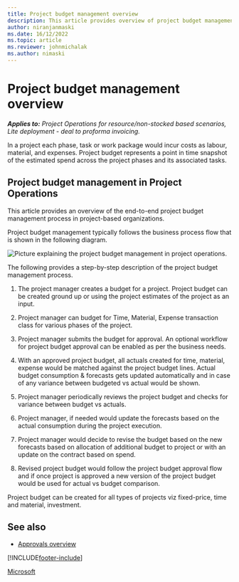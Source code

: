 ```yaml
---
title: Project budget management overview 
description: This article provides overview of project budget management.
author: niranjanmaski
ms.date: 16/12/2022
ms.topic: article
ms.reviewer: johnmichalak
ms.author: nimaski
---
```


# Project budget management overview

_**Applies to:** Project Operations for resource/non-stocked based scenarios, Lite deployment - deal to proforma invoicing._

In a project each phase, task or work package would incur costs as labour, material, and expenses. Project budget represents a point in time snapshot of the estimated spend across the project phases and its associated tasks.

## Project budget management in Project Operations

This article provides an overview of the end-to-end project budget management process in project-based organizations. 

Project budget management typically follows the business process flow that is shown in the following diagram.

![Picture explaining the project budget management in project operations.](media/1-project-budget-management-overview.png)


The following provides a step-by-step description of the project budget management process.
1.	The project manager creates a budget for a project. Project budget can be created ground up or using the project estimates of the project as an input. 

2.	Project manager can budget for Time, Material, Expense transaction class for various phases of the project.

3.	Project manager submits the budget for approval. An optional workflow for project budget approval can be enabled as per the business needs.

4.	With an approved project budget, all actuals created for time, material, expense would be matched against the project budget lines. Actual budget consumption & forecasts gets updated automatically and in case of any variance between budgeted vs actual would be shown.

5.	Project manager periodically reviews the project budget and checks for variance between budget vs actuals.

6.	Project manager, if needed would update the forecasts based on the actual consumption during the project execution. 

7.	Project manager would decide to revise the budget based on the new forecasts based on allocation of additional budget to project or with an update on the contract based on spend.

8.	Revised project budget would follow the project budget approval flow and if once project is approved a new version of the project budget would be used for actual vs budget comparison.

Project budget can be created for all types of projects viz fixed-price, time and material, investment.

## See also

- [Approvals overview](../approvals/approvals-overview.md)


[!INCLUDE[footer-include](../includes/footer-banner.md)]

[Microsoft](https://www.microsoft.com)

